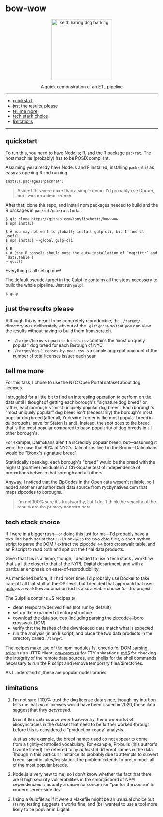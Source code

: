 # bow-wow

<p align="center">
  <img src="https://personal.thepolygram.com/haring-dog.svg"
       alt="keith haring dog barking"
       width="200"/>
</p>
<p align="center">A quick demonstration of an ETL pipeline</p>

***

- [quickstart](#quickstart)
- [just the results, please](#just-the-results-please)
- [tell me more](#tell-me-more)
- [tech stack choice](#tech-stack-choice)
- [limitations](#limitations)

***

## quickstart

To run this, you need to have Node.js; R, and the R package `packrat`. The
host machine (probably) has to be POSIX compliant.

Assuming you already have Node.js and R installed, installing `packrat`
is as easy as opening R and running

```
install.packages("packrat")
```

> Aside: I this were more than a simple demo, I'd probably use Docker, but
> I was on a time-crunch.


After that: clone this repo, and install npm packages needed to build
and the R packages in `packrat/packrat.lock`...

```
$ git clone https://github.com/tonyfischetti/bow-wow
$ npm install

$ # you may not want to globally install gulp-cli, but I find it useful
$ npm install --global gulp-cli

$ R
> # (the R console should note the auto-installation of `magrittr` and `data.table`)
> quit()
```

Everything is all set up now!

The default pseudo-target in the Gulpfile contains all the steps necessary to
build the whole pipeline. Just run `gulp`!

```
$ gulp
```


## just the results please

Although this is meant to be completely reproducible, the `./target/`
directory was deliberately left-out of the `.gitignore` so that you can
view the results without having to build them from scratch.

- `./target/boros-signature-breeds.csv` contains the 'most uniquely popular'
  dog breed for each Borough of NYC
- `./target/dog-licenses-by-year.csv` is a simple aggregation/count of the
  number of total licenses issues each year


## tell me more

For this task, I chose to use the NYC Open Portal dataset about dog
licenses.

I struggled for a little bit to find an interesting operation to perform
on the data until I thought of getting each borough's "signature dog breed"
or, rather, each borough's 'most uniquely popular dog breed'.
Each borough's "most uniquely popular" dog breed _isn't_ (necessarily) the
borough's most popular dog breed (after all, Yorkshire Terrier is the most
popular breed in _all_ boroughs, save for Staten Island). Instead, the spot
goes to the breed that is the most popular compared to base-popularity of dog
breeds in all other borough's.

For example, Dalmatians aren't a incredibly popular breed,
but&mdash;assuming it were the case that 90% of NYC's Dalmatians lived in
the Bronx&mdash;Dalmatians would be "Bronx's signature breed".

Statistically speaking, each borough's "breed" would be the breed
with the highest (positive) residuals in a Chi-Square test of independence
of proportions between that borough and all others.

Anyway, I noticed that the ZipCodes in the Open data wesen't reliable, so
I added another (unauthorized) data source from nycbynatives.com that
maps zipcodes to boroughs.

> I'm not 100% sure it's trustworthy, but I don't think the veracity of
> the results are the primary concern here.



## tech stack choice

If I were in a bigger rush&mdash;or doing this just for me&mdash;I'd
probably have a two-line bash script that `curl`s or `wget`s the two data
files, a short python script to parse the DOM / extract the zipcode
<-> boro crosswalk table, and an R script to read both and spit out the
final data products.

Given that this is a demo, though, I decided to use a tech stack / workflow
that's a little closer to that of the NYPL Digital department, and with a
particular emphasis on ease-of-reproducibility.

As mentioned before, if I had more time, I'd probably use Docker to take
care off all that stuff at the OS-level, but I decided that approach that
uses [gulp](https://gulpjs.com/) as a workflow automation tool is also
a viable choice for this project.

The Gulpfile contains JS recipes to

- clean temporary/derived files (not run by default)
- set up the expanded directory structure
- download the data sources (including parsing the zipcode<->boro crosswalk DOM)
- verify that the hashes of the downloaded data match what is expected
- run the analysis (in an R script) and place the two data products in
  the directory called `./target`.

The recipes make use of the npm modules fs,
[cheerio](https://cheerio.js.org/) for DOM parsing,
[axios](https://axios-http.com) as an HTTP client,
[ora-promise](https://github.com/sindresorhus/ora) for TTY animations,
[md5](https://www.npmjs.com/package/md5) for checking the integrity of
the remote data sources, and [shelljs](https://github.com/shelljs/shelljs)
for the shell commands necessary to run the R script and remove temporary
files/directories.

As I understand it, these are popular node libraries.




## limitations

1. I'm not sure I 100% trust the dog license data since, though my intuition
   tells me that _more_ licenses would have been issued in 2020, these
   data suggest that they _decreased_.

   Even if this data source were trustworthy, there were a lot of
   idiosyncracies in the dataset that need to be further worked-through
   before this is considered a "production-ready" analysis.

   Just as one example, the breed names used do not appear to come from
   a tightly-controlled vocabulary. For example, Pit-bulls (this author's
   favorite breed) are referred to by _at least_ 6 different names in the
   data. Though in this particular instance its probably due to attempts
   to subvert breed-specific rules/legislation, the problem extends to
   pretty much all of the most popular breeds.

2. Node.js is very new to me, so I don't know whether the fact that there
   are 6 high security vulnerabilities in the smörgåsbord of NPM dependencies
   is actually a cause for concern or "par for the course" in modern
   server-side dev.

3. Using a Gulpfile as if it were a Makefile might be an unusual choice but
   (a) my testing suggests it works fine, and (b) I wanted to use a tool
   more likely to be popular in Digital.


